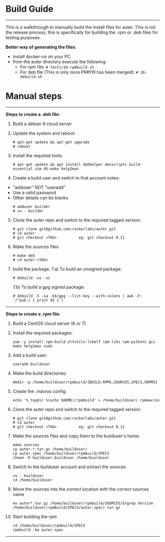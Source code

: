 # Build Guide
***
This is a walkthrough to manually build the install files for auter. This is not the release process, this is specifically for building the .rpm or .deb files for testing purposes.

**Better way of generating the files:**
- Install docker-ce on your PC
- from the auter directory execute the following:
  - For rpm file:
  ```# tests/10-rpmbuild.sh```
  - For deb file (This is only once PR#119 has been merged):
  ```# 20-debuild.sh```

# Manual steps
****
**Steps to create a .deb file:**
1) Build a debian 9 cloud server
2) Update the system and reboot:
    ```
    # apt-get update && apt-get upgrade
    # reboot
    ```
3) Install the required tools:
    ```
    # apt-get update && apt install debhelper devscripts build-essential vim dh-make help2man
    ```

4) Create a build user and switch to that account
notes:
- "adduser" NOT "useradd"
- Use a valid password
- Other details can be blanks
    ```
    # adduser builder
    # su - builder
    ```
5) Clone the auter repo and switch to the required tagged version:
    ```
    # git clone git@github.com:rackerlabs/auter.git
    # cd auter
    # git checkout <TAG>          eg: git checkout 0.11
    ```
6) Make the sources files
    ```
    # make deb
    # cd auter-<TAG>
    ```
7) build the package:
    7.a) To build an unsigned package:
    ```
    # debuild -us -uc
    ```
    7.b) To build a gpg signed package:
    ```
    # debuild -S -sa -k$(gpg --list-key --with-colons | awk -F: '/^pub:/ { print $5 }')
    ```
***
**Steps to create a .rpm file:**
1) Build a CentOS cloud server (6 or 7)

2) Install the required packages:
    ```
    yum -y install rpm-build elfutils-libelf rpm-libs rpm-pythoni gcc make help2man sudo
    ```
3) Add a build user:
    ```
    useradd builduser
    ```
4) Make the build directories:
    ```
    mkdir -p /home/builduser/rpmbuild/{BUILD,RPMS,SOURCES,SPECS,SRPMS}
    ```
5) Create the .macros config:
    ```
    echo '%_topdir %(echo $HOME)/rpmbuild' > /home/builduser/.rpmmacros
    ```
6) Clone the auter repo and switch to the required tagged version:
    ```
    # git clone git@github.com:rackerlabs/auter.git
    # cd auter
    # git checkout <TAG>          eg: git checkout 0.11
    ```
7) Make the sources files and copy them to the builduser's home:
    ```
    make sources
    cp auter-*.tar.gz /home/builduser/
    cp auter.spec /home/builduser/rpmbuild/SPECS
    chown -R builduser.builduser /home/builduser
    ```
8) Switch to the builduser account and extract the sources
    ```
    su - builduser
    cd /home/builduser
    ```
9) Move the sources into the correct location with the correct sources name
    ```
    mv auter*.tar.gz /home/builduser/rpmbuild/SOURCES/$(grep Version /home/builduser/rpmbuild/SPECS/auter.spec).tar.gz
    ```
10) Start building the rpm
    ```
    cd /home/builduser/rpmbuild/SPECS
    rpmbuild -ba auter.spec
    ```
***
